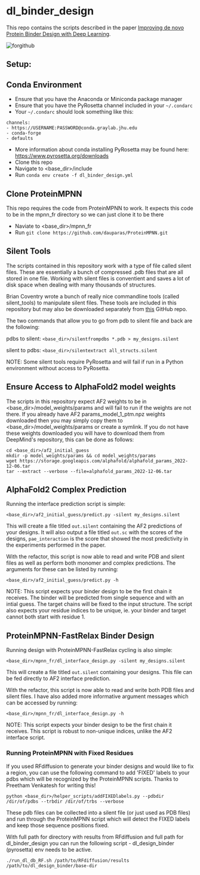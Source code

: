 # dl_binder_design

This repo contains the scripts described in the paper [Improving de novo Protein Binder Design with Deep Learning](https://www.nature.com/articles/s41467-023-38328-5).

![forgithub](https://github.com/nrbennet/dl_binder_design/assets/56419265/4c5d6a05-d2fb-4c7b-b1e0-0c743b2114eb)


## Setup:

## Conda Environment
- Ensure that you have the Anaconda or Miniconda package manager
- Ensure that you have the PyRosetta channel included in your `~/.condarc`
- Your `~/.condarc` should look something like this:
```
channels: 
- https://USERNAME:PASSWORD@conda.graylab.jhu.edu
- conda-forge
- defaults
```
- More information about conda installing PyRosetta may be found here: https://www.pyrosetta.org/downloads
- Clone this repo
- Navigate to <base_dir>/include
- Run `conda env create -f dl_binder_design.yml`

## Clone ProteinMPNN
This repo requires the code from ProteinMPNN to work. It expects this code to be in the mpnn_fr directory so we can just clone it to be there
- Naviate to <base_dir>/mpnn_fr
- Run `git clone https://github.com/dauparas/ProteinMPNN.git`

## Silent Tools
The scripts contained in this repository work with a type of file called silent files. These are essentially a bunch of compressed .pdb files that are all stored in one file. Working with silent files is conventient and saves a lot of disk space when dealing with many thousands of structures.

Brian Coventry wrote a bunch of really nice commandline tools (called silent_tools) to manipulate silent files. These tools are included in this repository but may also be downloaded separately from [this](https://github.com/bcov77/silent_tools) GitHub repo.

The two commands that allow you to go from pdb to silent file and back are the following:

pdbs to silent: `<base_dir>/silentfrompdbs *.pdb > my_designs.silent` 

silent to pdbs: `<base_dir>/silentextract all_structs.silent`

NOTE: Some silent tools require PyRosetta and will fail if run in a Python environment without access to PyRosetta.

## Ensure Access to AlphaFold2 model weights
The scripts in this repository expect AF2 weights to be in <base_dir>/model_weights/params and will fail to run if the weights are not there. If you already have AF2 params_model_1_ptm.npz weights downloaded then you may simply copy them to <base_dir>/model_weights/params or create a symlink. If you do not have these weights downloaded you will have to download them from DeepMind's repository, this can be done as follows:

```
cd <base_dir>/af2_initial_guess
mkdir -p model_weights/params && cd model_weights/params
wget https://storage.googleapis.com/alphafold/alphafold_params_2022-12-06.tar
tar --extract --verbose --file=alphafold_params_2022-12-06.tar 
```

## AlphaFold2 Complex Prediction

Running the interface prediction script is simple:

```
<base_dir>/af2_initial_guess/predict.py -silent my_designs.silent
```

This will create a file titled `out.silent` containing the AF2 predictions of your designs. It will also output a file titled `out.sc` with the scores of the designs, `pae_interaction` is the score that showed the most predictivity in the experiments performed in the paper.

With the refactor, this script is now able to read and write PDB and silent files as well as perform both monomer and complex predictions. The arguments for these can be listed by running:

```
<base_dir>/af2_initial_guess/predict.py -h
```

NOTE: This script expects your binder design to be the first chain it receives. The binder will be predicted from single sequence and with an intial guess. The target chains will be fixed to the input structure. The script also expects your residue indices to be unique, ie. your binder and target cannot both start with residue 1.

## ProteinMPNN-FastRelax Binder Design

Running design with ProteinMPNN-FastRelax cycling is also simple:

```
<base_dir>/mpnn_fr/dl_interface_design.py -silent my_designs.silent
```

This will create a file titled `out.silent` containing your designs. This file can be fed directly to AF2 interface prediction.

With the refactor, this script is now able to read and write both PDB files and silent files. I have also added more informative argument messages which can be accessed by running:

```
<base_dir>/mpnn_fr/dl_interface_design.py -h
```

NOTE: This script expects your binder design to be the first chain it receives. This script is robust to non-unique indices, unlike the AF2 interface script.

### Running ProteinMPNN with Fixed Residues

If you used RFdiffusion to generate your binder designs and would like to fix a region, you can use the following command to add 'FIXED' labels to your pdbs which will be recognized by the ProteinMPNN scripts. Thanks to Preetham Venkatesh for writing this!

```
python <base_dir>/helper_scripts/addFIXEDlabels.py --pdbdir /dir/of/pdbs --trbdir /dir/of/trbs --verbose
```

These pdb files can be collected into a silent file (or just used as PDB files) and run through the ProteinMPNN script which will detect the FIXED labels and keep those sequence positions fixed.



With full path for directory with results from RFdiffusion and full path for dl_binder_design you can run the following script - dl_design_binder (pyrosetta) env needs to be active.

```
./run_dl_db_RF.sh /path/to/RFdiffusion/results /path/to/dl_design_binder/base-dir
```
